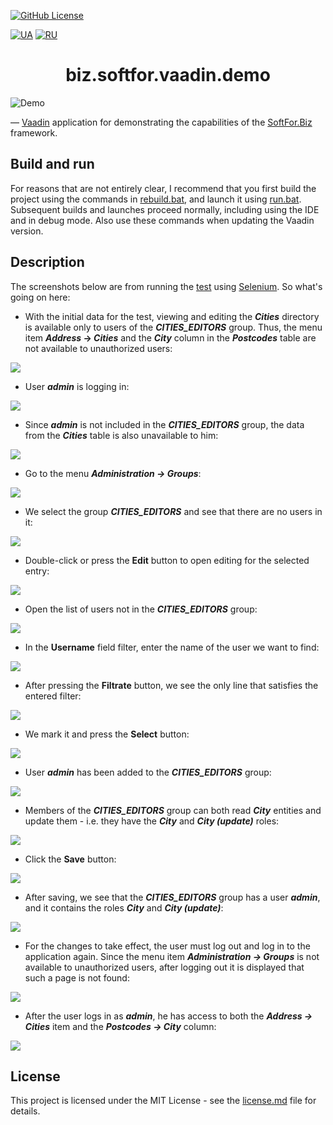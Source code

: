 [![GitHub License](https://img.shields.io/github/license/ovsyannykov/biz.softfor)](license.md)

[![UA](https://img.shields.io/badge/UA-yellow)](readme.ua.md)
[![RU](https://img.shields.io/badge/RU-black)](readme.ru.md)

<h1 align="center">biz.softfor.vaadin.demo</h1>

![Demo](doc/images/readme.png)

— [Vaadin](https://vaadin.com) application for demonstrating the capabilities
of the [SoftFor.Biz](http://softfor.biz) framework.

## Build and run

For reasons that are not entirely clear, I recommend that you first build the
project using the commands in [rebuild.bat](rebuild.bat), and launch it using
[run.bat](run.bat). Subsequent builds and launches proceed normally, including
using the IDE and in debug mode. Also use these commands when updating the
Vaadin version.

## Description

The screenshots below are from running the
[test](src/test/java/biz/softfor/vaadin/user/AccessSeTest.java) using
[Selenium](https://www.selenium.dev). So what's going on here:

- With the initial data for the test, viewing and editing the ***Cities***
directory is available only to users of the ***CITIES_EDITORS*** group. Thus,
the menu item ***Address* -> *Cities*** and the ***City*** column in the
***Postcodes*** table are not available to unauthorized users:

![](doc/images/0.png)

- User ***admin*** is logging in:

![](doc/images/1.png)

- Since ***admin*** is not included in the ***CITIES_EDITORS*** group, the data
from the ***Cities*** table is also unavailable to him:

![](doc/images/2.png)

- Go to the menu ***Administration -> Groups***:

![](doc/images/3.png)

- We select the group ***CITIES_EDITORS*** and see that there are no users in it:

![](doc/images/4.png)

- Double-click or press the **Edit** button to open editing for the selected
entry:

![](doc/images/5.png)

- Open the list of users not in the ***CITIES_EDITORS*** group:

![](doc/images/7.png)

- In the **Username** field filter, enter the name of the user we want to find:

![](doc/images/9.png)

- After pressing the **Filtrate** button, we see the only line that satisfies
the entered filter:

![](doc/images/10.png)

- We mark it and press the **Select** button:

![](doc/images/12.png)

- User ***admin*** has been added to the ***CITIES_EDITORS*** group:

![](doc/images/13.png)

- Members of the ***CITIES_EDITORS*** group can both read ***City*** entities
and update them - i.e. they have the ***City*** and ***City (update)*** roles:

![](doc/images/14.png)

- Click the **Save** button:

![](doc/images/15.png)

- After saving, we see that the ***CITIES_EDITORS*** group has a user
***admin***, and it contains the roles ***City*** and ***City (update)***:

![](doc/images/16.png)

- For the changes to take effect, the user must log out and log in to the
application again. Since the menu item ***Administration -> Groups*** is not
available to unauthorized users, after logging out it is displayed that such a
page is not found:

![](doc/images/17.png)

- After the user logs in as ***admin***, he has access to both the
***Address -> Cities*** item and the ***Postcodes -> City*** column:

![](doc/images/18.png)

## License

This project is licensed under the MIT License - see the [license.md](license.md) file for details.

